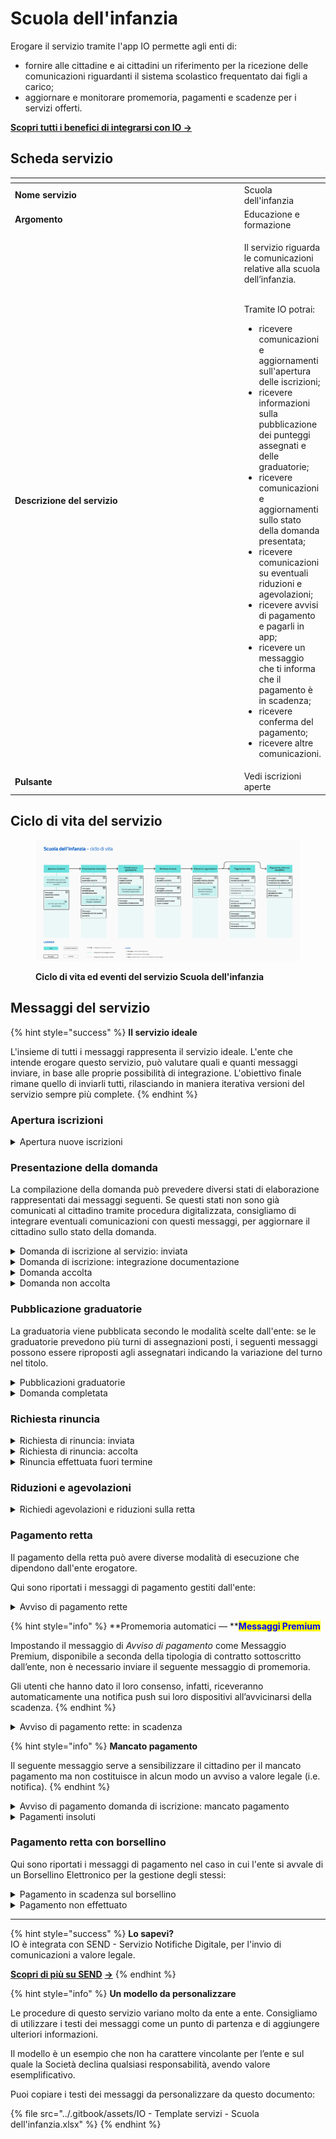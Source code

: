 # Scuola dell'infanzia

Erogare il servizio tramite l'app IO permette agli enti di:

* fornire alle cittadine e ai cittadini un riferimento per la ricezione delle comunicazioni riguardanti il sistema scolastico frequentato dai figli a carico;
* aggiornare e monitorare promemoria, pagamenti e scadenze per i servizi offerti.

[**Scopri tutti i benefici di integrarsi con IO →** ](https://docs.pagopa.it/manuale-servizi/lapp-io/cose-io-e-qual-e-il-suo-obiettivo)

## Scheda servizio <a href="#scheda-servizio" id="scheda-servizio"></a>

<table data-header-hidden><thead><tr><th width="373"></th><th></th></tr></thead><tbody><tr><td><strong>Nome servizio</strong></td><td>Scuola dell'infanzia</td></tr><tr><td><strong>Argomento</strong></td><td>Educazione e formazione</td></tr><tr><td><strong>Descrizione del servizio</strong></td><td><p>Il servizio riguarda le comunicazioni relative alla scuola dell’infanzia.</p><p><br>Tramite IO potrai:</p><ul><li>ricevere comunicazioni e aggiornamenti sull'apertura delle iscrizioni;</li><li>ricevere informazioni sulla pubblicazione dei punteggi assegnati e delle graduatorie;</li><li>ricevere comunicazioni e aggiornamenti sullo stato della domanda presentata;</li><li>ricevere comunicazioni su eventuali riduzioni e agevolazioni;</li><li>ricevere avvisi di pagamento e pagarli in app;</li><li>ricevere un messaggio che ti informa che il pagamento è in scadenza;</li><li>ricevere conferma del pagamento;</li><li>ricevere altre comunicazioni.</li></ul></td></tr><tr><td><strong>Pulsante</strong></td><td>Vedi iscrizioni aperte</td></tr></tbody></table>

## Ciclo di vita del servizio

<figure><img src="../.gitbook/assets/Educazione e formazione_Scuola dell&#x27;infanzia.png" alt=""><figcaption><p><strong>Ciclo di vita ed eventi del servizio Scuola dell'infanzia</strong></p></figcaption></figure>

## Messaggi del servizio&#x20;

{% hint style="success" %}
**Il servizio ideale**

L'insieme di tutti i messaggi rappresenta il servizio ideale. L'ente che intende erogare questo servizio, può valutare quali e quanti messaggi inviare, in base alle proprie possibilità di integrazione. L'obiettivo finale rimane quello di inviarli tutti, rilasciando in maniera iterativa versioni del servizio sempre più complete.
{% endhint %}

### Apertura iscrizioni

<details>

<summary>Apertura nuove iscrizioni</summary>

**🖋 Titolo del messaggio:** Sono aperte le iscrizioni per l'anno educativo \<aaaa/aaaa>

🗒 **Testo del messaggio**:&#x20;

Dal \<gg/mm/aaaa> al \<gg/mm/aaaa> potrai fare domanda di iscrizione al servizio \<tipologia di servizio> per l’anno educativo \<aaaa/aaaa>.

Per ulteriori informazioni e fare domanda d’iscrizione, \[visita questo sito]\(URL).

**🪄 Pulsante:** Fai domanda

***

**Destinatari**: Tutti i genitori/tutori che hanno responsabilità genitoriale di un minore iscritto ad una scuola dell'infanzia dell’area geografica di azione del servizio.&#x20;

**Quando inviarlo**: Nei mesi precedenti l'inizio dell'anno educativo.

**User story**: Come cittadino voglio ricevere promemoria dell'apertura delle nuove iscrizioni.&#x20;

</details>

### **Presentazione della domanda**

La compilazione della domanda può prevedere diversi stati di elaborazione rappresentati dai messaggi seguenti. Se questi stati non sono già comunicati al cittadino tramite procedura digitalizzata, consigliamo di integrare eventuali comunicazioni con questi messaggi, per aggiornare il cittadino sullo stato della domanda.&#x20;

<details>

<summary>Domanda di iscrizione al servizio: inviata</summary>

**🖋 Titolo del messaggio:** Abbiamo ricevuto la tua domanda

🗒 **Testo del messaggio**:&#x20;

Il \<gg/mm/aaaa> abbiamo ricevuto la tua domanda di iscrizione per \<nome> \<cognome> al servizio \<tipologia del servizio>  per l’anno educativo \<aaaa/aaaa>.&#x20;

Il numero di protocollo della tua domanda è: \<nnnn>

Per consultare il riepilogo della domanda, \[visita questo sito]\(URL).

**🪄 Pulsante**: Vai alla tua domanda&#x20;

***

**Destinatari:** Il genitore/tutore che ha presentato domanda di iscrizione.

**Quando inviarlo:** Quando la domanda è ricevuta dall’ente.

**User story:** Come cittadino voglio ricevere aggiornamenti sullo stato della mia domanda.

</details>

<details>

<summary>Domanda di iscrizione: integrazione documentazione</summary>

**🖋 Titolo del messaggio:** Richiesta di integrazione

🗒 **Testo del messaggio**:&#x20;

Per elaborare la tua domanda di iscrizione per \<nome> \<cognome> al servizio \<tipologia di servizio> nr. \<nnnn> per l’anno educativo \<aaaa/aaaa>, abbiamo bisogno di ricevere entro il \<gg/mm/aaaa> altri documenti.

Consulta il riepilogo della domanda, \[visita questo sito]\(URL).

**🪄 Pulsante**: n/a

***

**Destinatari**: Il genitore/tutore che ha presentato domanda di iscrizione.

**Quando inviarlo**: Quando l’ente necessita di integrazione documentale alla domanda presentata.

**User story**: Come cittadino voglio ricevere aggiornamenti sullo stato della mia domanda.

</details>

<details>

<summary>Domanda accolta</summary>

**🖋 Titolo del messaggio:** La tua domanda è stata accolta

🗒 **Testo del messaggio**:&#x20;

La domanda di iscrizione per \<nome> \<cognome> al servizio \<tipologia di servizio> nr. \<nnnn> per l'anno educativo \<aaaa/aaaa> è stata accolta in \<gg/mm/aaaa>. \
Sarà possibile consultare la propria posizione in graduatoria dal \<gg/mm/aaaa>.

\[Se previsto] Per consultare il riepilogo della domanda, \[visita questo sito]\(URL).&#x20;

**🪄 Pulsante**: n/a

***

**Destinatari**: Il genitore/tutore che ha presentato domanda di iscrizione.

**Quando inviarlo**: Quando la domanda è accolta

**User story**: Come cittadino voglio ricevere aggiornamenti sullo stato della mia domanda.

</details>

<details>

<summary>Domanda non accolta</summary>

**🖋 Titolo del messaggio:** La tua domanda non è stata accolta

🗒 **Testo del messaggio**:&#x20;

La domanda di iscrizione per \<nome> \<cognome> al servizio \<tipologia di servizio> nr. \<nnnn> per l'anno educativo \<aaaa/aaaa> non è stata accolta.&#x20;

Per ulteriori informazioni, \[visita questo sito]\(URL).&#x20;

**🪄 Pulsante**: n/a

***

**Destinatari**: Il genitore/tutore che ha presentato domanda di iscrizione.

**Quando inviarlo**: Quando la domanda non è accolta

**User story**: Come cittadino voglio ricevere aggiornamenti sullo stato della mia domanda.

</details>

### **Pubblicazione graduatorie**&#x20;

La graduatoria viene pubblicata secondo le modalità scelte dall'ente: se le graduatorie prevedono più turni di assegnazioni posti, i seguenti messaggi possono essere riproposti agli assegnatari indicando la variazione del turno nel titolo.&#x20;

<details>

<summary>Pubblicazioni graduatorie </summary>

**🖋 Titolo del messaggio:** Pubblicata la graduatoria \<provvisoria/definitiva> per l’anno \<aaaa/aaaa>

🗒 **Testo del messaggio**:&#x20;

È disponibile la graduatoria di ammissione al servizio \<tipologia di servizio> per \<nome> \<cognome> per  l’anno educativo \<aaaa/aaaa>.

Se vuoi rinunciare alla tua posizione, hai tempo fino al \<gg/mm/aaaa>.

Per visualizzare la tua posizione in graduatoria \[visita questo sito]\(URL).

**🪄 Pulsante**: Vai alla graduatoria&#x20;

***

**Destinatari**: Tutti i genitori/tutori che hanno responsabilità genitoriale di un minore per il quale è stata fatta domanda di iscrizione.

**Quando inviarlo**: Quando è pubblicata la graduatoria di ammissione.

**User story**: Come cittadino voglio ricevere aggiornamenti sullo stato della mia domanda.

</details>

<details>

<summary>Domanda completata</summary>

**🖋 Titolo del messaggio:** Hai confermato la domanda d'iscrizione

🗒 **Testo del messaggio**:&#x20;

Hai confermato la posizione in graduatoria per la domanda di iscrizione per \<nome> \<cognome> al servizio \<tipologia di servizio> nr. \<nnnn> per l'anno educativo  \<aaaa/aaaa> presso \<scuola> .&#x20;

\[indicare eventuali comunicazioni future, ad esempio data d'inserimento a scuola]

Per consultare la tua domanda, \[visita questo sito]\(URL).&#x20;

**🪄 Pulsante**: n/a

***

**Destinatari**: Tutti i cittadini residenti nell’area geografica di azione del servizio che hanno IO e hanno completato una domanda di iscrizione.

**Quando inviarlo**: Quando il cittadino decide di accettare la posizione in graduatoria e completare la domanda di ammissione&#x20;

**User story**: Come cittadino voglio ricevere notifica dello status della mia domanda di iscrizione.&#x20;

</details>

### Richiesta rinuncia

<details>

<summary>Richiesta di rinuncia: inviata</summary>

**🖋 Titolo del messaggio:** Abbiamo ricevuto la tua richiesta di rinuncia

🗒 **Testo del messaggio**:&#x20;

Abbiamo ricevuto la tua richiesta di rinuncia alla posizione in graduatoria di \<nome> \<cognome> per il servizio \<tipologia di servizio> per l’anno educativo \<aaaa>.

\[Inserire qui eventuali indicazioni su comunicazioni future]

Per ulteriori informazioni, \[visita questo sito]\(URL).

**🪄 Pulsante**: n/a

***

**Destinatari:** Il genitore/tutore che ha presentato richiesta di rinuncia.

**Quando inviarlo:** Quando il cittadino invia una richiesta di rinuncia.

**User story:** Come cittadino voglio ricevere comunicazioni sullo stato della mia richiesta.

</details>

<details>

<summary>Richiesta di rinuncia: accolta</summary>

**🖋 Titolo del messaggio:** Hai rinunciato alla tua posizione

🗒 **Testo del messaggio**:&#x20;

La tua richiesta di rinuncia alla tua posizione in graduatoria di \<nome> \<cognome> per il servizio \<tipologia di servizio> per l’anno educativo \<aaaa/aaaa> è stata accolta.

Per ulteriori informazioni, \[visita questo sito]\(URL).

**🪄 Pulsante**: n/a

***

**Destinatari:** Il genitore/tutore che ha presentato richiesta di rinuncia

**Quando inviarlo:** Quando la richiesta di rinuncia viene accolta dall’ente e la posizione rimossa dalla graduatoria

**User story:** Come cittadino voglio ricevere comunicazioni sull'esito della mia richiesta

</details>

<details>

<summary>Rinuncia effettuata fuori termine</summary>

🖋 **Titolo del messaggio**: Hai un nuovo avviso di pagamento

🗒 **Testo del messaggio**:&#x20;

C'è un avviso da pagare intestato a \<nome e cognome> e relativo a \<causale>. &#x20;

**Devi pagare**: <00,00> €&#x20;

**Entro il**: \<gg/mm/aaaa> &#x20;

Puoi pagare direttamente in app premendo “Vedi Avviso”, oppure tramite tutti i canali di pagamento della piattaforma pagoPA e le altre modalità di pagamento offerte dell'ente creditore.

Se hai già provveduto a pagare l'avviso ignora questo messaggio.

Per maggiori informazioni o per richiedere assistenza, contattaci tramite i canali che trovi nella scheda servizio.

🪄 **Pulsante**: Vedi Avviso

***

**Destinatari:** Il genitore/tutore che ha presentato richiesta di rinuncia.

**Quando inviarlo:** Quando la richiesta di rinuncia viene accolta dall’ente ma fuori dal termine prestabilito.

**User story:** Come cittadino voglio ricevere comunicazioni sull'esito della mia richiesta.

</details>

### Riduzioni e agevolazioni

<details>

<summary>Richiedi agevolazioni e riduzioni sulla retta</summary>

**🖋 Titolo del messaggio:** Richiedi agevolazioni

🗒 **Testo del messaggio**:&#x20;

I nuovi iscritti o già iscritti possono comunicare l'interesse a richiedere una retta agevolata o ridotta se:&#x20;

\[Inserire un breve elenco puntato di condizioni]&#x20;

Per ulteriori informazioni, \[visita questo sito]\(URL).&#x20;

**🪄 Pulsante**: Scopri tutte le agevolazioni

***

**Destinatari**: Tutti i genitori/tutori che hanno responsabilità genitoriale di un minore per il quale è stata fatta domanda di iscrizione.

**Quando inviarlo**: Quando l'anno educativo sta per iniziare e le iscrizioni stanno per essere finalizzate.

**User story**: Come cittadino voglio ricevere comunicazione sulle agevolazioni e riduzioni di cui potrei avere diritto.

</details>

### **Pagamento retta**&#x20;

Il pagamento della retta può avere diverse modalità di esecuzione che dipendono dall'ente erogatore.&#x20;

Qui sono riportati i messaggi di pagamento gestiti dall'ente:&#x20;

<details>

<summary>Avviso di pagamento rette</summary>

:sparkles: <mark style="color:blue;">**Messaggio Premium**</mark> — Se hai un contratto Premium, ti consigliamo di configurare questo messaggio con promemoria Premium: i destinatari verranno avvisati dell‘avvicinarsi della scadenza tramite notifica push.

***

**🖋 Titolo del messaggio:** Hai un nuovo avviso di pagamento

🗒 **Testo del messaggio**:

C'è un avviso da pagare intestato a \<nome e cognome> e relativo a \<causale>.

**Devi pagare:** <00,00> €

**Entro il:** \<gg/mm/aaaa>

Puoi pagare direttamente in app premendo “Vedi Avviso”, oppure tramite tutti i canali di pagamento della piattaforma pagoPA e le altre modalità di pagamento offerte dell'ente creditore.

Se hai già provveduto a pagare l'avviso ignora questo messaggio.

Per maggiori informazioni o per richiedere assistenza, contattaci tramite i canali che trovi nella scheda servizio.

In fase di pagamento, se previsto dall'ente, l'importo riportato nel messaggio potrebbe subire variazioni.

**🪄 Pulsante**: Vedi Avviso

***

**Destinatari:** Il genitore/tutore che ha un minore a carico regolarmente iscritto

**Quando inviarlo:** Quando è richiesto il pagamento del servizio.

**User story:** Come genitore/tutore voglio ricevere comunicazione quando è possibile effettuare i pagamenti

</details>

{% hint style="info" %}
**Promemoria automatici — **<mark style="color:blue;">**Messaggi Premium**</mark>

Impostando il messaggio di _Avviso di pagamento_ come Messaggio Premium, disponibile a seconda della tipologia di contratto sottoscritto dall’ente, non è necessario inviare il seguente messaggio di promemoria.

Gli utenti che hanno dato il loro consenso, infatti, riceveranno automaticamente una notifica push sui loro dispositivi all’avvicinarsi della scadenza.
{% endhint %}

<details>

<summary>Avviso di pagamento rette: in scadenza</summary>

**🖋 Titolo del messaggio:** Hai un pagamento in scadenza

🗒 **Testo del messaggio**:

Il tuo pagamento per l’iscrizione di \<nome> \<cognome> al servizio \<tipologia di servizio> per l’anno \<aaaa> sta per scadere.

Se hai già provveduto a pagare l’avviso ignora questo messaggio.

**🪄 Pulsante**: Vedi Avviso

***

**Destinatari:** Il genitore/tutore che ha un minore a carico regolarmente iscritto

**Quando inviarlo:** Quando il pagamento è prossimo alla scadenza

**User story:** Come cittadino voglio ricevere un promemoria per i pagamenti in scadenza.

</details>

{% hint style="info" %}
**Mancato pagamento**

Il seguente messaggio serve a sensibilizzare il cittadino per il mancato pagamento ma non costituisce in alcun modo un avviso a valore legale (i.e. notifica).
{% endhint %}

<details>

<summary>Avviso di pagamento domanda di iscrizione: mancato pagamento</summary>

**🖋 Titolo del messaggio:** Pagamento non effettuato

🗒 **Testo del messaggio**:&#x20;

Il tuo pagamento per \<causale> è scaduto il \<gg/mm/aaaa>.

Se hai già provveduto a pagare l’avviso ignora questo messaggio.

**🪄 Pulsante**: Vedi Avviso

***

**Destinatari**: Il genitore/tutore che ha un minore a carico regolarmente iscritto.

**Quando inviarlo**: Quando il pagamento non è stato effettuato entro il termine.

**User story**: Come cittadino voglio ricevere un promemoria per i pagamenti scaduti.

</details>

<details>

<summary>Pagamenti insoluti</summary>

**🖋 Titolo del messaggio:** L'iscrizione al servizio è bloccata da pagamenti insoluti

🗒 **Testo del messaggio**:&#x20;

Risultano pagamenti insoluti a carico di \<nome> \<cognome> e relative a \<causale>.

Per maggiori informazioni o per richiedere assistenza, contattaci tramite i canali che trovi nella scheda servizio o \[visita il sito]\(URL).&#x20;

**🪄 Pulsante**: Vedi Avviso

***

**Destinatari**: Il genitore/tutore che ha un minore a carico regolarmente iscritto.

**Quando inviarlo**: Quando risultano pagamenti pendenti a carico del cittadino.

**User story**: Come cittadino voglio ricevere avvisi su pagamenti insoluti a mio carico.

</details>

### Pagamento retta con borsellino

Qui sono riportati i messaggi di pagamento nel caso in cui l'ente si avvale di un Borsellino Elettronico per la gestione degli stessi:&#x20;

<details>

<summary>Pagamento in scadenza sul borsellino</summary>

**🖋 Titolo del messaggio:** Hai un pagamento in scadenza

🗒 **Testo del messaggio**:&#x20;

Il termine per il pagamento relativo alla retta scolastica per \<nome> \<cognome> scadrà il \<gg/mm/aaaa>.

Ricarica il tuo borsellino elettronico con l'importo dovuto entro la data di scadenza.&#x20;

Per ulteriori informazioni, \[visita questo sito]\(URL).&#x20;

**🪄 Pulsante**: n/a

***

**Destinatari**: Il genitore/tutore che ha un minore a carico regolarmente iscritto.

**Quando inviarlo**: Quando il pagamento per la retta è prossimo alla scadenza.

**User story**: Come cittadino voglio ricevere un promemoria per i pagamenti in scadenza.

</details>

<details>

<summary>Pagamento non effettuato</summary>

**🖋 Titolo del messaggio:** Pagamento non effettuato: ricarica il borsellino

🗒 **Testo del messaggio**:&#x20;

Il pagamento automatico per \<causale> non è stato effettuato tramite il borsellino elettronico gestito da \<ente>.

Ricarica ora per saldare l'importo dovuto. Per farlo, \[sito]\(URL).&#x20;

Per ulteriori informazioni, \[visita questo sito]\(URL).&#x20;

**🪄 Pulsante**: n/a

***

**Destinatari**: Il genitore/tutore che ha un minore a carico regolarmente iscritto.

**Quando inviarlo**: Quando il pagamento di una retta non è stato effettuato.

**User story**: Come cittadino voglio ricevere notifica immediata del mancato addebito sul mio borsellino elettronico.

</details>

***

{% hint style="success" %}
**Lo sapevi?**\
IO è integrata con SEND - Servizio Notifiche Digitale, per l'invio di comunicazioni a valore legale.

[**Scopri di più su SEND**](https://notifichedigitali.pagopa.it/) [**->**](https://www.pagopa.it/it/prodotti-e-servizi/piattaforma-notifiche-digitali)
{% endhint %}

{% hint style="info" %}
**Un modello da personalizzare**

Le procedure di questo servizio variano molto da ente a ente. Consigliamo di utilizzare i testi dei messaggi come un punto di partenza e di aggiungere ulteriori informazioni.

Il modello è un esempio che non ha carattere vincolante per l’ente e sul quale la Società declina qualsiasi responsabilità, avendo valore esemplificativo.

Puoi copiare i testi dei messaggi da personalizzare da questo documento:

{% file src="../.gitbook/assets/IO - Template servizi - Scuola dell'infanzia.xlsx" %}
{% endhint %}
